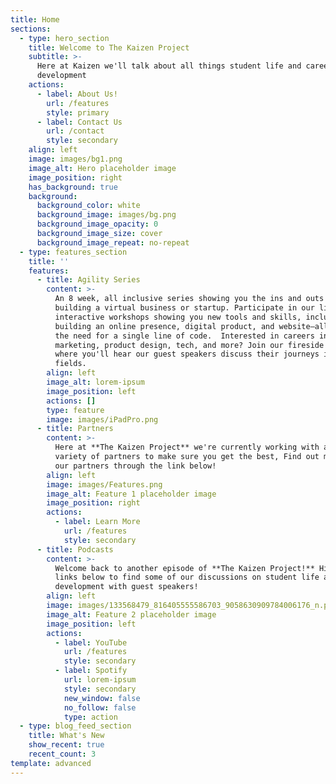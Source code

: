 ```yaml
---
title: Home
sections:
  - type: hero_section
    title: Welcome to The Kaizen Project
    subtitle: >-
      Here at Kaizen we'll talk about all things student life and career
      development
    actions:
      - label: About Us!
        url: /features
        style: primary
      - label: Contact Us
        url: /contact
        style: secondary
    align: left
    image: images/bg1.png
    image_alt: Hero placeholder image
    image_position: right
    has_background: true
    background:
      background_color: white
      background_image: images/bg.png
      background_image_opacity: 0
      background_image_size: cover
      background_image_repeat: no-repeat
  - type: features_section
    title: ''
    features:
      - title: Agility Series
        content: >-
          An 8 week, all inclusive series showing you the ins and outs of
          building a virtual business or startup. Participate in our live
          interactive workshops showing you new tools and skills, including
          building an online presence, digital product, and website—all without
          the need for a single line of code.  Interested in careers in
          marketing, product design, tech, and more? Join our fireside chats,
          where you'll hear our guest speakers discuss their journeys in these
          fields.
        align: left
        image_alt: lorem-ipsum
        image_position: left
        actions: []
        type: feature
        image: images/iPadPro.png
      - title: Partners
        content: >-
          Here at **The Kaizen Project** we're currently working with a wide
          variety of partners to make sure you get the best, Find out more about
          our partners through the link below!
        align: left
        image: images/Features.png
        image_alt: Feature 1 placeholder image
        image_position: right
        actions:
          - label: Learn More
            url: /features
            style: secondary
      - title: Podcasts
        content: >-
          Welcome back to another episode of **The Kaizen Project!** Hit the
          links below to find some of our discussions on student life and career
          development with guest speakers!
        align: left
        image: images/133568479_816405555586703_9058630909784006176_n.png
        image_alt: Feature 2 placeholder image
        image_position: left
        actions:
          - label: YouTube
            url: /features
            style: secondary
          - label: Spotify
            url: lorem-ipsum
            style: secondary
            new_window: false
            no_follow: false
            type: action
  - type: blog_feed_section
    title: What's New
    show_recent: true
    recent_count: 3
template: advanced
---
```

